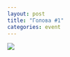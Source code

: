 ```yaml
---
layout: post
title: "Голова #1"
categories: event
---
```

![](https://pics.livejournal.com/quillcraft/pic/0003zypr)